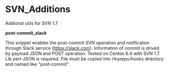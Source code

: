 SVN_Additions
=============

Addional utils for SVN 1.7


<b>post-commit_slack</b>

This snippet enables the post-commit SVN operation and notification through Slack service (https://slack.com). Information of commit is drived by payload JSON and POST operation. Tested on Centos 6.4 with SVN 1.7. Lib perl-JSON is required. File must be copied into /myrepo/hooks directory and named like "post-commit".
